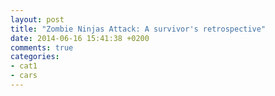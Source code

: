 ```yaml
---
layout: post
title: "Zombie Ninjas Attack: A survivor's retrospective"
date: 2014-06-16 15:41:38 +0200
comments: true
categories:
- cat1
- cars 
---
```

